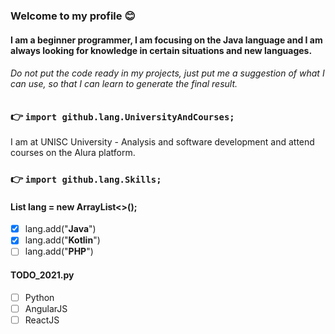 ### Welcome to my profile 😊
#### I am a beginner programmer, I am focusing on the Java language and I am always looking for knowledge in certain situations and new languages.

###### Do not put the code ready in my projects, just put me a suggestion of what I can use, so that I can learn to generate the final result.

### 👉 `import github.lang.UniversityAndCourses;`
I am at UNISC University - Analysis and software development and attend courses on the Alura platform.

### 👉 `import github.lang.Skills;`

#### List <Languages> lang = new ArrayList<>();
  - [x] lang.add("**Java**")
  - [x] lang.add("**Kotlin**")
  - [ ] lang.add("**PHP**")

#### TODO_2021.py
  - [ ] Python
  - [ ] AngularJS
  - [ ] ReactJS
